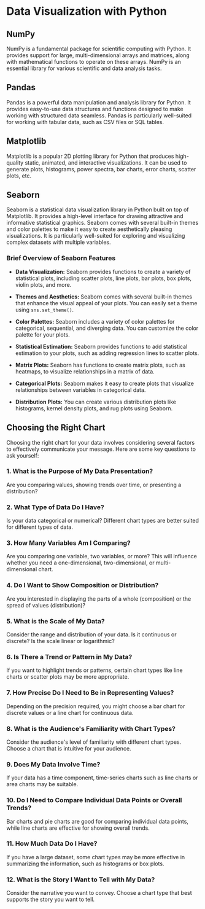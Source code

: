 # Data Visualization with Python

## NumPy

NumPy is a fundamental package for scientific computing with Python. It provides support for large, multi-dimensional arrays and matrices, along with mathematical functions to operate on these arrays. NumPy is an essential library for various scientific and data analysis tasks.

## Pandas

Pandas is a powerful data manipulation and analysis library for Python. It provides easy-to-use data structures and functions designed to make working with structured data seamless. Pandas is particularly well-suited for working with tabular data, such as CSV files or SQL tables.

## Matplotlib

Matplotlib is a popular 2D plotting library for Python that produces high-quality static, animated, and interactive visualizations. It can be used to generate plots, histograms, power spectra, bar charts, error charts, scatter plots, etc.

## Seaborn

Seaborn is a statistical data visualization library in Python built on top of Matplotlib. It provides a high-level interface for drawing attractive and informative statistical graphics. Seaborn comes with several built-in themes and color palettes to make it easy to create aesthetically pleasing visualizations. It is particularly well-suited for exploring and visualizing complex datasets with multiple variables.

### Brief Overview of Seaborn Features

- **Data Visualization:**
  Seaborn provides functions to create a variety of statistical plots, including scatter plots, line plots, bar plots, box plots, violin plots, and more.

- **Themes and Aesthetics:**
  Seaborn comes with several built-in themes that enhance the visual appeal of your plots. You can easily set a theme using `sns.set_theme()`.

- **Color Palettes:**
  Seaborn includes a variety of color palettes for categorical, sequential, and diverging data. You can customize the color palette for your plots.

- **Statistical Estimation:**
  Seaborn provides functions to add statistical estimation to your plots, such as adding regression lines to scatter plots.

- **Matrix Plots:**
  Seaborn has functions to create matrix plots, such as heatmaps, to visualize relationships in a matrix of data.

- **Categorical Plots:**
  Seaborn makes it easy to create plots that visualize relationships between variables in categorical data.

- **Distribution Plots:**
  You can create various distribution plots like histograms, kernel density plots, and rug plots using Seaborn.

## Choosing the Right Chart

Choosing the right chart for your data involves considering several factors to effectively communicate your message. Here are some key questions to ask yourself:

### 1. What is the Purpose of My Data Presentation?

Are you comparing values, showing trends over time, or presenting a distribution?

### 2. What Type of Data Do I Have?

Is your data categorical or numerical? Different chart types are better suited for different types of data.

### 3. How Many Variables Am I Comparing?

Are you comparing one variable, two variables, or more? This will influence whether you need a one-dimensional, two-dimensional, or multi-dimensional chart.

### 4. Do I Want to Show Composition or Distribution?

Are you interested in displaying the parts of a whole (composition) or the spread of values (distribution)?

### 5. What is the Scale of My Data?

Consider the range and distribution of your data. Is it continuous or discrete? Is the scale linear or logarithmic?

### 6. Is There a Trend or Pattern in My Data?

If you want to highlight trends or patterns, certain chart types like line charts or scatter plots may be more appropriate.

### 7. How Precise Do I Need to Be in Representing Values?

Depending on the precision required, you might choose a bar chart for discrete values or a line chart for continuous data.

### 8. What is the Audience's Familiarity with Chart Types?

Consider the audience's level of familiarity with different chart types. Choose a chart that is intuitive for your audience.

### 9. Does My Data Involve Time?

If your data has a time component, time-series charts such as line charts or area charts may be suitable.

### 10. Do I Need to Compare Individual Data Points or Overall Trends?

Bar charts and pie charts are good for comparing individual data points, while line charts are effective for showing overall trends.

### 11. How Much Data Do I Have?

If you have a large dataset, some chart types may be more effective in summarizing the information, such as histograms or box plots.

### 12. What is the Story I Want to Tell with My Data?

Consider the narrative you want to convey. Choose a chart type that best supports the story you want to tell.
